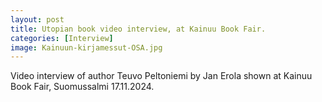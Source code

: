 ```yaml
---
layout: post
title: Utopian book video interview, at Kainuu Book Fair.
categories: [Interview]
image: Kainuun-kirjamessut-OSA.jpg
---
```

Video interview of author Teuvo Peltoniemi by Jan Erola shown at Kainuu Book Fair, Suomussalmi 17.11.2024.  
